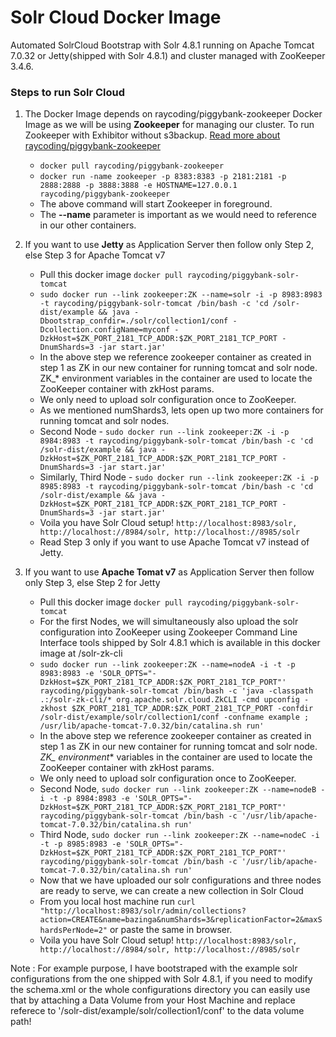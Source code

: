 # Solr Cloud Docker Image

Automated SolrCloud Bootstrap with Solr 4.8.1 running on Apache Tomcat 7.0.32 or Jetty(shipped with Solr 4.8.1) and cluster managed with ZooKeeper 3.4.6.

### Steps to run Solr Cloud

  1. The Docker Image depends on raycoding/piggybank-zookeeper Docker Image as we will be using **Zookeeper** for managing our cluster. To run Zookeeper with Exhibitor without s3backup. [Read more about raycoding/piggybank-zookeeper](https://registry.hub.docker.com/u/raycoding/piggybank-zookeeper/)
      - `docker pull raycoding/piggybank-zookeeper`
      - `docker run -name zookeeper -p 8383:8383 -p 2181:2181 -p 2888:2888 -p 3888:3888 -e HOSTNAME=127.0.0.1 raycoding/piggybank-zookeeper`
      - The above command will start Zookeeper in foreground.
      - The **--name** parameter is important as we would need to reference in our other containers.
      

  
  2. If you want to use **Jetty** as Application Server then follow only Step 2, else Step 3 for Apache Tomcat v7
      - Pull this docker image `docker pull raycoding/piggybank-solr-tomcat`
      - `sudo docker run --link zookeeper:ZK --name=solr -i -p 8983:8983 -t raycoding/piggybank-solr-tomcat /bin/bash -c 'cd /solr-dist/example && java -Dbootstrap_confdir=./solr/collection1/conf -Dcollection.configName=myconf -DzkHost=$ZK_PORT_2181_TCP_ADDR:$ZK_PORT_2181_TCP_PORT -DnumShards=3 -jar start.jar'`
      - In the above step we reference zookeeper container as created in step 1 as ZK in our new container for running tomcat and solr node. ZK_* environment variables in the container are used to locate the ZooKeeper container with zkHost params.
      - We only need to upload solr configuration once to ZooKeeper.
      - As we mentioned numShards3, lets open up two more containers for running tomcat and solr nodes.
      - Second Node - `sudo docker run --link zookeeper:ZK -i -p 8984:8983 -t raycoding/piggybank-solr-tomcat /bin/bash -c 'cd /solr-dist/example && java -DzkHost=$ZK_PORT_2181_TCP_ADDR:$ZK_PORT_2181_TCP_PORT -DnumShards=3 -jar start.jar'`
      - Similarly, Third Node - `sudo docker run --link zookeeper:ZK -i -p 8985:8983 -t raycoding/piggybank-solr-tomcat /bin/bash -c 'cd /solr-dist/example && java -DzkHost=$ZK_PORT_2181_TCP_ADDR:$ZK_PORT_2181_TCP_PORT -DnumShards=3 -jar start.jar'`
      - Voila you have Solr Cloud setup! `http://localhost:8983/solr, http://localhost://8984/solr, http://localhost://8985/solr`
      - Read Step 3 only if you want to use Apache Tomcat v7 instead of Jetty.
  
  
  3. If you want to use **Apache Tomat v7** as Application Server then follow only Step 3, else Step 2 for Jetty
      - Pull this docker image `docker pull raycoding/piggybank-solr-tomcat`
      - For the first Nodes, we will simultaneously also upload the solr configuration into ZooKeeper using Zookeeper Command Line Interface tools shipped by Solr 4.8.1 which is available in this docker image at /solr-zk-cli
      - `sudo docker run --link zookeeper:ZK --name=nodeA -i -t -p 8983:8983 -e 'SOLR_OPTS="-DzkHost=$ZK_PORT_2181_TCP_ADDR:$ZK_PORT_2181_TCP_PORT"' raycoding/piggybank-solr-tomcat /bin/bash -c 'java -classpath .:/solr-zk-cli/* org.apache.solr.cloud.ZkCLI -cmd upconfig -zkhost $ZK_PORT_2181_TCP_ADDR:$ZK_PORT_2181_TCP_PORT -confdir /solr-dist/example/solr/collection1/conf -confname example ; /usr/lib/apache-tomcat-7.0.32/bin/catalina.sh run'`
      - In the above step we reference zookeeper container as created in step 1 as ZK in our new container for running tomcat and solr node. **ZK_* environment** variables in the container are used to locate the ZooKeeper container with zkHost params.
      - We only need to upload solr configuration once to ZooKeeper.
      - Second Node, `sudo docker run --link zookeeper:ZK --name=nodeB -i -t -p 8984:8983 -e 'SOLR_OPTS="-DzkHost=$ZK_PORT_2181_TCP_ADDR:$ZK_PORT_2181_TCP_PORT"' raycoding/piggybank-solr-tomcat /bin/bash -c '/usr/lib/apache-tomcat-7.0.32/bin/catalina.sh run'`
      - Third Node, `sudo docker run --link zookeeper:ZK --name=nodeC -i -t -p 8985:8983 -e 'SOLR_OPTS="-DzkHost=$ZK_PORT_2181_TCP_ADDR:$ZK_PORT_2181_TCP_PORT"' raycoding/piggybank-solr-tomcat /bin/bash -c '/usr/lib/apache-tomcat-7.0.32/bin/catalina.sh run'`
      - Now that we have uploaded our solr configurations and three nodes are ready to serve, we can create a new collection in Solr Cloud
      - From you local host machine run `curl "http://localhost:8983/solr/admin/collections?action=CREATE&name=bazinga&numShards=3&replicationFactor=2&maxShardsPerNode=2"` or paste the same in browser.
      - Voila you have Solr Cloud setup! `http://localhost:8983/solr, http://localhost://8984/solr, http://localhost://8985/solr`


Note : For example purpose, I have bootstraped with the example solr configurations from the one shipped with Solr 4.8.1, if you need to modify the schema.xml or the whole configurations directory you can easily use that by attaching a Data Volume from your Host Machine and replace referece to '/solr-dist/example/solr/collection1/conf' to the data volume path!
